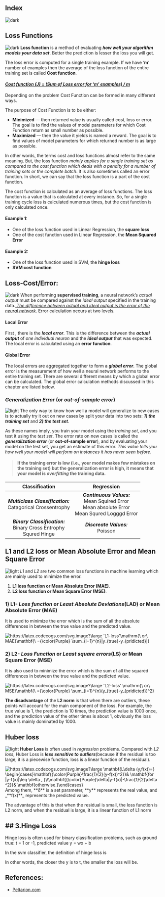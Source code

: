 ## Index

![dark](https://user-images.githubusercontent.com/12748752/141935752-90492d2e-7904-4f9f-a5a1-c4e59ddc3a33.png)

## Loss Functions 
![dark](https://user-images.githubusercontent.com/12748752/141935752-90492d2e-7904-4f9f-a5a1-c4e59ddc3a33.png)
**Loss function** is a method of evaluating **_how well your algorithm models your data set_**. Better the prediction is lesser the loss you will get.

The loss error is computed for a single training example. If we have ‘**m**’ number of examples then the average of the loss function of the entire training set is called **Cost function**.
#### <ins>_Cost function (J) = (Sum of Loss error for ‘m’ examples) / m_</ins>

Depending on the problem Cost Function can be formed in many different ways.

The purpose of Cost Function is to be either:
* **Minimized** — then returned value is usually called cost, loss or error. The goal is to find the values of model parameters for which Cost Function return as small number as possible.
* **Maximized** — then the value it yields is named a reward. The goal is to find values of model parameters for which returned number is as large as possible.

In other words, the terms cost and loss functions almost refer to the same meaning. But, the loss function _mainly applies for a single training set as compared to the cost function which deals with a penalty for a number of training sets or the complete batch_. It is also sometimes called an error function. In short, we can say that the loss function is a part of the cost function. 

The cost function is calculated as an average of loss functions. The loss function is a value that is calculated at every instance. So, for a single training cycle loss is calculated numerous times, but the cost function is only calculated once.

#### Example 1:
* One of the loss function used in Linear Regression, the **square loss**
* One of the cost function used in Linear Regression, the **Mean Squared Error**

#### Example 2:
* One of the loss function used in SVM, the **hinge loss**
* **SVM cost function**

## Loss-Cost/Error:
![dark](https://user-images.githubusercontent.com/12748752/141935752-90492d2e-7904-4f9f-a5a1-c4e59ddc3a33.png)
When performing **supervised training**, a neural network’s _actual output_ must be compared against the _ideal output_ specified in the training data.<ins> _The difference between actual and ideal output is the error of the neural network_</ins>. Error calculation occurs at two levels. 
#### Local Error
First , there is the **_local error_**. This is the difference between the _**actual output**_ of _one individual neuron_ and the **_ideal output_** that was expected. The local error is calculated using an **error function**.
#### Global Error
The local errors are aggregated together to form a **_global error_**. The global error is the measurement of how well a neural network performs to the entire training set. There are several different means by which a global error can be calculated. The global error calculation methods discussed in this chapter are listed below.

###  _Generalization Error_ (or _out-of-sample error_) 
![light](https://user-images.githubusercontent.com/12748752/136802581-e8e0607f-3472-44f7-a8b2-8ba82a0f8070.png)
The only way to know how well a model will generalize to new cases is to actually try it out on new cases by split your data into two sets: **_1) the training set_** and **_2) the test set_**. 

As these names imply, you train your model using the _training set_, and you test it using the _test set_. The error rate on new cases is called the **_generalization error_** (or **out-of-sample error**), and by evaluating your model on the test set, you get an estimate of this error. _This value tells you how well your model will perform on instances it has never seen before_. 

> #### If the training error is low (i.e., your model makes few mistakes on the training set) but the generalization error is high, it means that your model is _overfitting_ the training data.

|                     **Classification**                    |                                          **Regression**                                         |
|:-----------------------------------------------------:|:-------------------------------------------------------------------------------------------:|
| **_Multiclass Classification:_**<br>Catagorical Crossentrophy            | **_Continuous Values:_**<br>Mean Squired Error<br>Mean absolute Error<br>Mean Squred Logggd Error |
| **_Binary Classification:_**<br>Binary Cross Entrophy<br>Squred Hinge | **_Discreate Values:_**<br>Poisson                                                 |


## L1 and L2 loss or Mean Absolute Error and Mean Square Error
![light](https://user-images.githubusercontent.com/12748752/136802581-e8e0607f-3472-44f7-a8b2-8ba82a0f8070.png)
*L1* and *L2* are two common loss functions in machine learning which are mainly used to minimize the error.
   1) **L1 loss function or Mean Absolute Error (MAE)**.
   2) **L2 loss function or Mean Square Error (MSE)**.

### 1) L1- _Loss function_ or _Least Absolute Deviations_(LAD) or Mean Absolute Error (MAE)
It is used to minimize the error which is the sum of all the absolute differences in between the true value and the predicted value.

<img src="https://latex.codecogs.com/svg.image?\large&space;'L1-loss'\mathrm{\&space;or\&space;MAE}\mathbf{\&space;={\color{Purple}&space;&space;\sum_{i=1}^{n}|y_{true}-y_{pridicted}|}" title="https://latex.codecogs.com/svg.image?\large 'L1-loss'\mathrm{\ or\ MAE}\mathbf{\ ={\color{Purple} \sum_{i=1}^{n}|y_{true}-y_{pridicted}|}" />

### 2) L2- _Loss Function_ or _Least square errors_(LS) or Mean Square Error (MSE)
It is also used to minimize the error which is the sum of all the squared differences in between the true value and the pedicted value.

<img src="https://latex.codecogs.com/svg.image?\large&space;'L2-loss'&space;\mathrm{\&space;or\&space;MSE}\mathbf{\&space;={\color{Purple}&space;&space;\sum_{i=1}^{n}(y_{true}-y_{pridicted})^2}" title="https://latex.codecogs.com/svg.image?\large 'L2-loss' \mathrm{\ or\ MSE}\mathbf{\ ={\color{Purple} \sum_{i=1}^{n}(y_{true}-y_{pridicted})^2}" />

**The disadvantage** of the **L2 norm** is that when there are outliers, these points will account for the main component of the loss. For example, the true value is 1, the prediction is 10 times, the prediction value is 1000 once, and the prediction value of the other times is about 1, obviously the loss value is mainly dominated by 1000.

## Huber loss
![light](https://user-images.githubusercontent.com/12748752/136802581-e8e0607f-3472-44f7-a8b2-8ba82a0f8070.png)
**Huber Loss** is often used in _regression_ problems. Compared with _L2 loss_, Huber Loss is _**less sensitive to outliers**_(because if the residual is too large, it is a piecewise function, loss is a linear function of the residual).

<img src="https://latex.codecogs.com/svg.image?\large&space;\mathbf{L\delta&space;(y,f(x))=}&space;\begin{cases}\mathbf{{\color{Purple}\frac{1}{2}(y-f(x))^2}}&&space;\mathbf{for&space;|y-f(x)|\leq&space;\delta&space;,&space;}\\\mathbf{{\color{Purple}\delta|y-f(x)|-\frac{1}{2}\delta&space;^2}}&&space;\mathbf{otherwise.}\end{cases}" title="https://latex.codecogs.com/svg.image?\large \mathbf{L\delta (y,f(x))=} \begin{cases}\mathbf{{\color{Purple}\frac{1}{2}(y-f(x))^2}}& \mathbf{for |y-f(x)|\leq \delta , }\\\mathbf{{\color{Purple}\delta|y-f(x)|-\frac{1}{2}\delta ^2}}& \mathbf{otherwise.}\end{cases}" />
Among them, **&delta;** is a set parameter, **y** represents the real value, and _**f(x)**_ represents the predicted value.

The advantage of this is that when the residual is small, the loss function is L2 norm, and when the residual is large, it is a linear function of L1 norm

## ## 3.Hinge Loss

Hinge loss is often used for binary classification problems, such as ground true: t = 1 or -1, predicted value y = wx + b

In the svm classifier, the definition of hinge loss is


In other words, the closer the y is to t, the smaller the loss will be.


## References:
* [Peltarion.com](https://peltarion.com/knowledge-center/documentation/modeling-view/build-an-ai-model/loss-functions)
